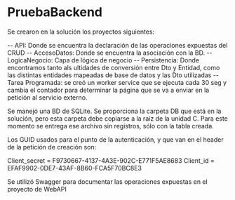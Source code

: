 # PruebaBackend

Se crearon en la solución los proyectos siguientes:

-- API: Donde se encuentra la declaración de las operaciones expuestas del CRUD
-- AccesoDatos: Donde se encuentra la asociación con la BD. 
-- LogicaNegocio: Capa de lógica de negocio
-- Persistencia: Donde encontramos tanto als ultidades de conversión entre Dto y Entidad, como las distintas entidades mapeadas de base de
	datos y las Dto utilizadas
-- Tarea Programada: se creó un worker service que se ejecuta cada 30 seg y cambia el contador para determinar la página que se va a enviar
	en la petición al servicio externo.

Se manejó una BD de SQLite. Se proporciona la carpeta DB que está en la solución, pero esta carpeta debe copiarse a la raíz de la unidad C.
Para este momento se entrega ese archivo sin registros, sólo con la tabla creada.

Los GUID usados para el punto de la autenticación, y que van en el header de la petición de creación son:

Client_secret = F9730667-4137-4A3E-902C-E771F5AE8683
Client_id = EFAF9902-0DE7-43AF-8B60-FCA5F70BC8E3

Se utilizó Swagger para documentar las operaciones expuestas en el proyecto de WebAPI